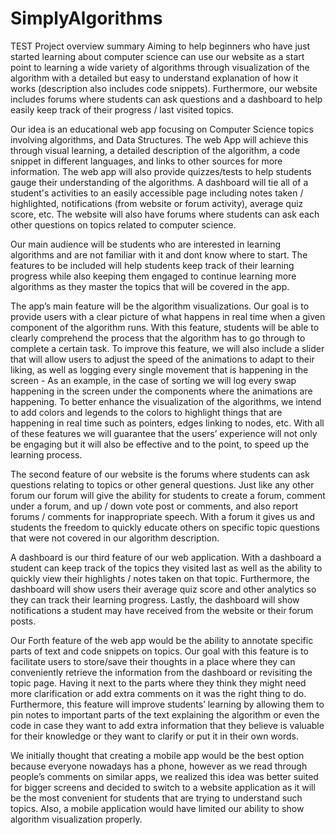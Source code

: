 # SimplyAlgorithms
TEST
Project overview summary
Aiming to help beginners who have just started learning about computer science can use our website as a start point to learning a wide variety of algorithms through visualization of the algorithm with a detailed but easy to understand explanation of how it works (description also includes code snippets). Furthermore, our website includes forums where students can ask questions and a dashboard to help easily keep track of their progress / last visited topics.


Our idea is an educational web app focusing on Computer Science topics involving algorithms, and Data Structures. The web App will achieve this through visual learning, a detailed description of the algorithm, a code snippet in different languages, and links to other sources for more information. The web app will also provide quizzes/tests to help students gauge their understanding of the algorithms. A dashboard will tie all of a student's activities to an easily accessible page including notes taken / highlighted, notifications (from website or forum activity), average quiz score, etc. The website will also have forums where students can ask each other questions on topics related to computer science. 

Our main audience will be students who are interested in learning algorithms and are not familiar with it and dont know where to start. The features to be included will help students keep track of their learning progress while also keeping them engaged to continue learning more algorithms as they master the topics that will be covered in the app.

The app’s main feature will be the algorithm visualizations. Our goal is to provide users with a clear picture of what happens in real time when a given component of the algorithm runs. With this feature, students will be able to clearly comprehend the process that the algorithm has to go through to complete a certain task. To improve this feature, we will also include a slider that will allow users to adjust the speed of the animations to adapt to their liking, as well as logging every single movement that is happening in the screen - As an example, in the case of sorting we will log every swap happening in the screen under the components where the animations are happening. To better enhance the visualization of the algorithms, we intend to add colors and legends to the colors to highlight things that are happening in real time such as pointers, edges linking to nodes, etc. With all of these features we will guarantee that the users’ experience will not only be engaging but it will also be effective and to the point, to speed up the learning process.

The second feature of our website is the forums where students can ask questions relating to topics or other general questions. Just like any other forum our forum will give the ability for students to create a forum, comment under a forum, and up / down vote post or comments, and also report forums / comments for inappropriate speech. With a forum it gives us and students the freedom to quickly educate others on specific topic questions that were not covered in our algorithm description. 

A dashboard is our third feature of our web application. With a dashboard a student can keep track of the topics they visited last as well as the ability to quickly view their highlights / notes taken on that topic. Furthermore, the dashboard will show users their average quiz score and other analytics so they can track their learning progress. Lastly, the dashboard will show notifications a student may have received from the website or their forum posts. 

Our Forth feature of the web app would be the ability to annotate specific parts of text and code snippets on topics. Our goal with this feature is to facilitate users to store/save their thoughts in a place where they can conveniently retrieve the information from the dashboard or revisiting the topic page. Having it next to the parts where they think they might need more clarification or add extra comments on it was the right thing to do. Furthermore, this feature will improve students’ learning by allowing them to pin notes to important parts of the text explaining the algorithm or even the code in case they want to add extra information that they believe is valuable for their knowledge or they want to clarify or put it in their own words.

We initially thought that creating a mobile app would be the best option because everyone nowadays has a phone, however as we read through people’s comments on similar apps, we realized this idea was better suited for bigger screens and decided to switch to a website application as it will be the most convenient for students that are trying to understand such topics. Also, a mobile application would have limited our ability to show algorithm visualization properly. 



